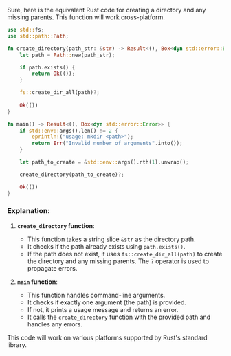 Sure, here is the equivalent Rust code for creating a directory and any missing parents. This function will work cross-platform.

```rust
use std::fs;
use std::path::Path;

fn create_directory(path_str: &str) -> Result<(), Box<dyn std::error::Error>> {
    let path = Path::new(path_str);

    if path.exists() {
        return Ok(());
    }

    fs::create_dir_all(path)?;
    
    Ok(())
}

fn main() -> Result<(), Box<dyn std::error::Error>> {
    if std::env::args().len() != 2 {
        eprintln!("usage: mkdir <path>");
        return Err("Invalid number of arguments".into());
    }

    let path_to_create = &std::env::args().nth(1).unwrap();

    create_directory(path_to_create)?;

    Ok(())
}
```

### Explanation:
1. **`create_directory` function**:
   - This function takes a string slice `&str` as the directory path.
   - It checks if the path already exists using `path.exists()`.
   - If the path does not exist, it uses `fs::create_dir_all(path)` to create the directory and any missing parents. The `?` operator is used to propagate errors.

2. **`main` function**:
   - This function handles command-line arguments.
   - It checks if exactly one argument (the path) is provided.
   - If not, it prints a usage message and returns an error.
   - It calls the `create_directory` function with the provided path and handles any errors.

This code will work on various platforms supported by Rust's standard library.

